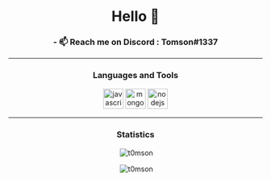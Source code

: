 <h1 align="center">Hello 👋</h1>

<h3 align="center">- 📫 Reach me on Discord : Tomson#1337</h3>

<hr />
<h3 align="center">Languages and Tools</h3>
<p align="center">
  <img
    src="https://img.icons8.com/color/48/000000/javascript--v1.png"
    alt="javascript"
    width="40"
    height="40"
  />
  <img
    src="https://img.icons8.com/color/480/mongodb.png"
    alt="mongodb"
    width="40"
    height="40"
  />
  <img
    src="https://cdn.iconscout.com/icon/free/png-256/node-js-1174925.png"
    alt="nodejs"
    width="40"
    height="40"
  />
</p>
<hr />

<h3 align="center">Statistics</h3>
<p align="center">
  &nbsp;<img
    align="center"
    src="https://github-readme-stats.vercel.app/api?username=t0mson&show_icons=true&theme=dracula"
    alt="t0mson"
  />
</p>
<p align="center">
  &nbsp;<img
    align="center"
    src="https://github-readme-stats.vercel.app/api/top-langs?username=t0mson&show_icons=true&theme=dracula&layout=compact"
    alt="t0mson"
  />
</p>
